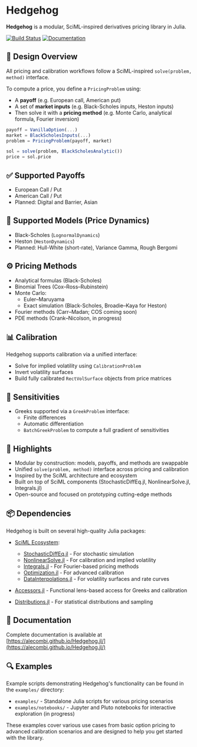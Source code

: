 # Hedgehog

**Hedgehog** is a modular, SciML-inspired derivatives pricing library in Julia.

[![Build Status](https://github.com/aleCombi/Hedgehog.jl/actions/workflows/CI.yml/badge.svg?branch=master)](https://github.com/aleCombi/Hedgehog.jl/actions/workflows/CI.yml?query=branch%3Amaster)
[![Documentation](https://img.shields.io/badge/docs-stable-blue.svg)](https://alecombi.github.io/Hedgehog.jl/)

## 📐 Design Overview

All pricing and calibration workflows follow a SciML-inspired `solve(problem, method)` interface.

To compute a price, you define a `PricingProblem` using:

- A **payoff** (e.g. European call, American put)
- A set of **market inputs** (e.g. Black-Scholes inputs, Heston inputs)
- Then solve it with a **pricing method** (e.g. Monte Carlo, analytical formula, Fourier inversion)

```julia
payoff = VanillaOption(...)
market = BlackScholesInputs(...)
problem = PricingProblem(payoff, market)

sol = solve(problem, BlackScholesAnalytic())
price = sol.price
```

## ✅ Supported Payoffs

- European Call / Put
- American Call / Put
- Planned: Digital and Barrier, Asian

## 🧠 Supported Models (Price Dynamics)

- Black-Scholes (`LognormalDynamics`)
- Heston (`HestonDynamics`)
- Planned: Hull-White (short-rate), Variance Gamma, Rough Bergomi

## ⚙️ Pricing Methods

- Analytical formulas (Black-Scholes)
- Binomial Trees (Cox–Ross–Rubinstein)
- Monte Carlo:
  - Euler–Maruyama
  - Exact simulation (Black-Scholes, Broadie–Kaya for Heston)
- Fourier methods (Carr–Madan; COS coming soon)
- PDE methods (Crank–Nicolson, in progress)

## 📊 Calibration

Hedgehog supports calibration via a unified interface:

- Solve for implied volatility using `CalibrationProblem`
- Invert volatility surfaces
- Build fully calibrated `RectVolSurface` objects from price matrices

## 🧮 Sensitivities

- Greeks supported via a `GreekProblem` interface:
  - Finite differences
  - Automatic differentiation
  - `BatchGreekProblem` to compute a full gradient of sensitivities

## 🚀 Highlights

- Modular by construction: models, payoffs, and methods are swappable
- Unified `solve(problem, method)` interface across pricing and calibration
- Inspired by the SciML architecture and ecosystem
- Built on top of SciML components (StochasticDiffEq.jl, NonlinearSolve.jl, Integrals.jl)
- Open-source and focused on prototyping cutting-edge methods

## 📦 Dependencies

Hedgehog is built on several high-quality Julia packages:

- [SciML Ecosystem](https://sciml.ai/): 
  - [StochasticDiffEq.jl](https://github.com/SciML/StochasticDiffEq.jl) - For stochastic simulation
  - [NonlinearSolve.jl](https://github.com/SciML/NonlinearSolve.jl) - For calibration and implied volatility
  - [Integrals.jl](https://github.com/SciML/Integrals.jl) - For Fourier-based pricing methods
  - [Optimization.jl](https://github.com/SciML/Optimization.jl) - For advanced calibration
  - [DataInterpolations.jl](https://github.com/SciML/DataInterpolations.jl) - For volatility surfaces and rate curves

- [Accessors.jl](https://github.com/JuliaObjects/Accessors.jl) - Functional lens-based access for Greeks and calibration
- [Distributions.jl](https://github.com/JuliaStats/Distributions.jl) - For statistical distributions and sampling

## 📖 Documentation

Complete documentation is available at [https://alecombi.github.io/Hedgehog.jl/](https://alecombi.github.io/Hedgehog.jl/)

## 🔍 Examples

Example scripts demonstrating Hedgehog's functionality can be found in the `examples/` directory:

- `examples/` - Standalone Julia scripts for various pricing scenarios
- `examples/notebooks/` - Jupyter and Pluto notebooks for interactive exploration (in progress)

These examples cover various use cases from basic option pricing to advanced calibration scenarios and are designed to help you get started with the library.